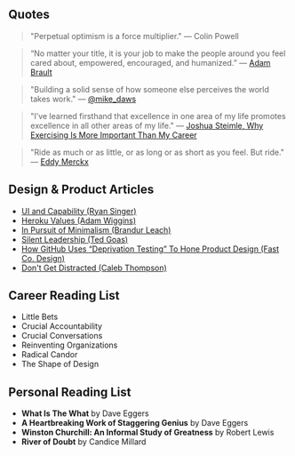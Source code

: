## Quotes

> "Perpetual optimism is a force multiplier." — Colin Powell

> “No matter your title, it is your job to make the people around you feel cared about, empowered, encouraged, and humanized.” — [Adam Brault](http://adambrault.com/)

> "Building a solid sense of how someone else perceives the world takes work." — [@mike_daws](https://twitter.com/mike_daws)

> "I’ve learned firsthand that excellence in one area of my life promotes excellence in all other areas of my life." — [Joshua Steimle, Why Exercising Is More Important Than My Career](http://time.com/3843445/exercising-higher-priority-business/)

> "Ride as much or as little, or as long or as short as you feel. But ride." — [Eddy Merckx](https://en.wikipedia.org/wiki/Eddy_Merckx)

## Design & Product Articles

+ [UI and Capability (Ryan Singer)](https://medium.com/@rjs/ui-and-capability-f713c9828c02)
+ [Heroku Values (Adam Wiggins)](https://gist.github.com/adamwiggins/5687294)
+ [In Pursuit of Minimalism (Brandur Leach)](https://brandur.org/minimalism)
+ [Silent Leadership (Ted Goas)](https://medium.com/@tedgoas/silent-leadership-f236e62ba60d)
+ [How GitHub Uses “Deprivation Testing” To Hone Product Design (Fast Co. Design)](https://www.fastcompany.com/3010972/how-github-uses-deprivation-testing-to-hone-product-design)
+ [Don't Get Distracted (Caleb Thompson)](https://www.calebthompson.io/talks/dont-get-distracted)

## Career Reading List

+ Little Bets
+ Crucial Accountability
+ Crucial Conversations
+ Reinventing Organizations
+ Radical Candor
+ The Shape of Design

## Personal Reading List

+ **What Is The What** by Dave Eggers
+ **A Heartbreaking Work of Staggering Genius** by Dave Eggers
+ **Winston Churchill: An Informal Study of Greatness** by Robert Lewis
+ **River of Doubt** by Candice Millard
